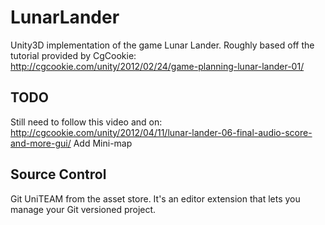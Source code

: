 LunarLander
===========

Unity3D implementation of the game Lunar Lander. Roughly based off the tutorial provided by CgCookie: http://cgcookie.com/unity/2012/02/24/game-planning-lunar-lander-01/

TODO
----
Still need to follow this video and on: http://cgcookie.com/unity/2012/04/11/lunar-lander-06-final-audio-score-and-more-gui/
Add Mini-map

Source Control
--------------
Git UniTEAM from the asset store. It's an editor extension that lets you manage your Git versioned project.